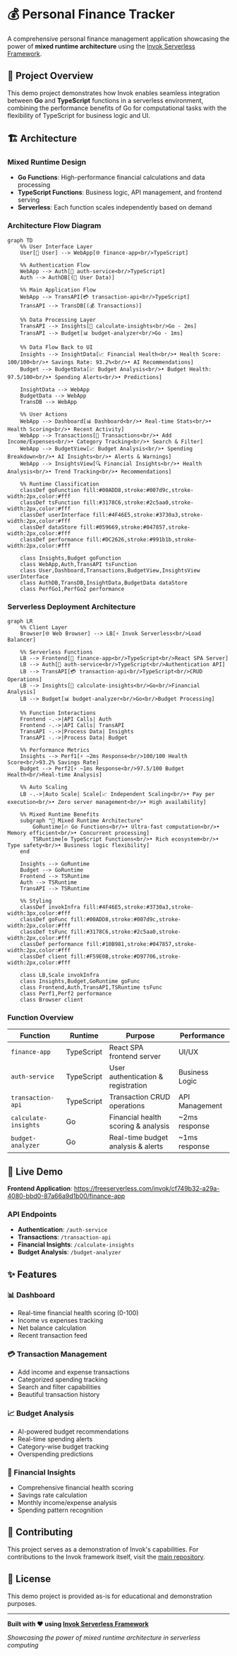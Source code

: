 # 💰 Personal Finance Tracker

A comprehensive personal finance management application showcasing the power of **mixed runtime architecture** using the [Invok Serverless Framework](https://github.com/alob-mtc/invok).

## 🎯 Project Overview

This demo project demonstrates how Invok enables seamless integration between **Go** and **TypeScript** functions in a serverless environment, combining the performance benefits of Go for computational tasks with the flexibility of TypeScript for business logic and UI.

## 🏗️ Architecture

### Mixed Runtime Design
- **Go Functions**: High-performance financial calculations and data processing
- **TypeScript Functions**: Business logic, API management, and frontend serving
- **Serverless**: Each function scales independently based on demand

### Architecture Flow Diagram

```mermaid
graph TD
    %% User Interface Layer
    User[👤 User] --> WebApp[🌐 finance-app<br/>TypeScript]
    
    %% Authentication Flow
    WebApp --> Auth[🔐 auth-service<br/>TypeScript]
    Auth --> AuthDB[(👥 User Data)]
    
    %% Main Application Flow
    WebApp --> TransAPI[💳 transaction-api<br/>TypeScript]
    TransAPI --> TransDB[(💰 Transactions)]
    
    %% Data Processing Layer
    TransAPI --> Insights[🧠 calculate-insights<br/>Go - 2ms]
    TransAPI --> Budget[📊 budget-analyzer<br/>Go - 1ms]
    
    %% Data Flow Back to UI
    Insights --> InsightData[📈 Financial Health<br/>• Health Score: 100/100<br/>• Savings Rate: 93.2%<br/>• AI Recommendations]
    Budget --> BudgetData[💹 Budget Analysis<br/>• Budget Health: 97.5/100<br/>• Spending Alerts<br/>• Predictions]
    
    InsightData --> WebApp
    BudgetData --> WebApp
    TransDB --> WebApp
    
    %% User Actions
    WebApp --> Dashboard[📊 Dashboard<br/>• Real-time Stats<br/>• Health Scoring<br/>• Recent Activity]
    WebApp --> Transactions[💸 Transactions<br/>• Add Income/Expenses<br/>• Category Tracking<br/>• Search & Filter]
    WebApp --> BudgetView[📈 Budget Analysis<br/>• Spending Breakdown<br/>• AI Insights<br/>• Alerts & Warnings]
    WebApp --> InsightsView[🔍 Financial Insights<br/>• Health Analysis<br/>• Trend Tracking<br/>• Recommendations]
    
    %% Runtime Classification
    classDef goFunction fill:#00ADD8,stroke:#007d9c,stroke-width:2px,color:#fff
    classDef tsFunction fill:#3178C6,stroke:#2c5aa0,stroke-width:2px,color:#fff
    classDef userInterface fill:#4F46E5,stroke:#3730a3,stroke-width:2px,color:#fff
    classDef dataStore fill:#059669,stroke:#047857,stroke-width:2px,color:#fff
    classDef performance fill:#DC2626,stroke:#991b1b,stroke-width:2px,color:#fff
    
    class Insights,Budget goFunction
    class WebApp,Auth,TransAPI tsFunction
    class User,Dashboard,Transactions,BudgetView,InsightsView userInterface
    class AuthDB,TransDB,InsightData,BudgetData dataStore
    class PerfGo1,PerfGo2 performance
```

### Serverless Deployment Architecture

```mermaid
graph LR
    %% Client Layer
    Browser[🌐 Web Browser] --> LB[⚡ Invok Serverless<br/>Load Balancer]
    
    %% Serverless Functions
    LB --> Frontend[📱 finance-app<br/>TypeScript<br/>React SPA Server]
    LB --> Auth[🔐 auth-service<br/>TypeScript<br/>Authentication API]
    LB --> TransAPI[💳 transaction-api<br/>TypeScript<br/>CRUD Operations]
    LB --> Insights[🧠 calculate-insights<br/>Go<br/>Financial Analysis]
    LB --> Budget[📊 budget-analyzer<br/>Go<br/>Budget Processing]
    
    %% Function Interactions
    Frontend -.->|API Calls| Auth
    Frontend -.->|API Calls| TransAPI
    TransAPI -.->|Process Data| Insights
    TransAPI -.->|Process Data| Budget
    
    %% Performance Metrics
    Insights --> Perf1[⚡ ~2ms Response<br/>100/100 Health Score<br/>93.2% Savings Rate]
    Budget --> Perf2[⚡ ~1ms Response<br/>97.5/100 Budget Health<br/>Real-time Analysis]
    
    %% Auto Scaling
    LB -.->|Auto Scale| Scale[📈 Independent Scaling<br/>• Pay per execution<br/>• Zero server management<br/>• High availability]
    
    %% Mixed Runtime Benefits
    subgraph "🚀 Mixed Runtime Architecture"
        GoRuntime[🔥 Go Functions<br/>• Ultra-fast computation<br/>• Memory efficient<br/>• Concurrent processing]
        TSRuntime[⚙️ TypeScript Functions<br/>• Rich ecosystem<br/>• Type safety<br/>• Business logic flexibility]
    end
    
    Insights --> GoRuntime
    Budget --> GoRuntime
    Frontend --> TSRuntime
    Auth --> TSRuntime
    TransAPI --> TSRuntime
    
    %% Styling
    classDef invokInfra fill:#4F46E5,stroke:#3730a3,stroke-width:3px,color:#fff
    classDef goFunc fill:#00ADD8,stroke:#007d9c,stroke-width:2px,color:#fff
    classDef tsFunc fill:#3178C6,stroke:#2c5aa0,stroke-width:2px,color:#fff
    classDef performance fill:#10B981,stroke:#047857,stroke-width:2px,color:#fff
    classDef client fill:#F59E0B,stroke:#D97706,stroke-width:2px,color:#fff
    
    class LB,Scale invokInfra
    class Insights,Budget,GoRuntime goFunc
    class Frontend,Auth,TransAPI,TSRuntime tsFunc
    class Perf1,Perf2 performance
    class Browser client
```

### Function Overview

| Function | Runtime | Purpose | Performance |
|----------|---------|---------|-------------|
| `finance-app` | TypeScript | React SPA frontend server | UI/UX |
| `auth-service` | TypeScript | User authentication & registration | Business Logic |
| `transaction-api` | TypeScript | Transaction CRUD operations | API Management |
| `calculate-insights` | Go | Financial health scoring & analysis | ~2ms response |
| `budget-analyzer` | Go | Real-time budget analysis & alerts | ~1ms response |

## 🚀 Live Demo

**Frontend Application**: https://freeserverless.com/invok/cf749b32-a29a-4080-bbd0-87a66a9d1b00/finance-app

### API Endpoints
- **Authentication**: `/auth-service`
- **Transactions**: `/transaction-api`
- **Financial Insights**: `/calculate-insights`
- **Budget Analysis**: `/budget-analyzer`

## ✨ Features

### 📊 Dashboard
- Real-time financial health scoring (0-100)
- Income vs expenses tracking
- Net balance calculation
- Recent transaction feed

### 💳 Transaction Management
- Add income and expense transactions
- Categorized spending tracking
- Search and filter capabilities
- Beautiful transaction history

### 📈 Budget Analysis
- AI-powered budget recommendations
- Real-time spending alerts
- Category-wise budget tracking
- Overspending predictions

### 🧠 Financial Insights
- Comprehensive financial health scoring
- Savings rate calculation
- Monthly income/expense analysis
- Spending pattern recognition

## 🤝 Contributing

This project serves as a demonstration of Invok's capabilities. For contributions to the Invok framework itself, visit the [main repository](https://github.com/alob-mtc/invok).

## 📄 License

This demo project is provided as-is for educational and demonstration purposes.

---

**Built with ❤️ using [Invok Serverless Framework](https://github.com/alob-mtc/invok)**

*Showcasing the power of mixed runtime architecture in serverless computing* 